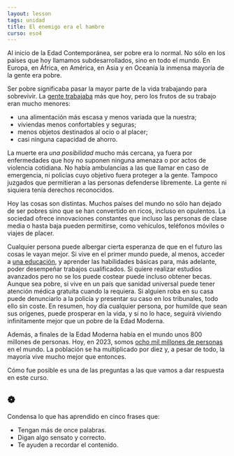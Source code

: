 ```yaml
---
layout: lesson
tags: unidad
title: El enemigo era el hambre
curso: eso4
---
```



Al inicio de la Edad Contemporánea, ser pobre era lo normal. No sólo en los países que hoy llamamos subdesarrollados, sino en todo el mundo. En Europa, en África, en América, en Asia y en Oceanía la inmensa mayoría de la gente era pobre.

Ser pobre significaba pasar la mayor parte de la vida trabajando para sobrevivir. La [gente trabajaba](/) más que hoy, pero los frutos de su trabajo eran mucho menores:

+ una alimentación más escasa y menos variada que la nuestra;
+ viviendas menos confortables y seguras;
+ menos objetos destinados al ocio o al placer;
+ casi ninguna capacidad de ahorro.

La muerte era *una posibilidad* mucho más cercana, ya fuera por enfermedades que hoy no suponen ninguna amenaza o por actos de violencia cotidiana. No había ambulancias a las que llamar en caso de emergencia, ni policías cuyo objetivo fuera proteger a la gente. Tampoco juzgados que permitieran a las personas defenderse libremente. La gente ni siquiera tenía derechos reconocidos.

Hoy las cosas son distintas. Muchos países del mundo no sólo han dejado de ser pobres sino que se han convertido en ricos, incluso en opulentos. La sociedad ofrece innovaciones constantes que incluso las personas de clase media o hasta baja pueden permitirse, como vehículos, teléfonos móviles o viajes de placer.

Cualquier persona puede albergar cierta esperanza de que en el futuro las cosas le vayan mejor. Si vive en el primer mundo puede, al menos, acceder a [una educación](/), y aprender las habilidades básicas para, más adelante, poder desempeñar trabajos cualificados. Si quiere realizar estudios avanzados pero no se los puede costear puede incluso obtener becas. Aunque sea pobre, si vive en un país que sanidad universal puede tener atención médica gratuita cuando la requiera. Si alguien roba en su casa puede denunciarlo a la policía y presentar su caso en los tribunales, todo ello sin coste. En resumen, hoy día cualquier persona, por humilde que sean sus orígenes, puede prosperar en la vida, y si no lo hace, seguirá viviendo infinitamente mejor que un pobre de la Edad Moderna.

Además, a finales de la Edad Moderna había en el mundo unos 800 millones de personas. Hoy, en 2023, somos [ocho mil millones de personas](/) en el mundo. La población se ha multiplicado por diez y, a pesar de todo, la mayoría vive mucho mejor que entonces.

Cómo fue posible es una de las preguntas a las que vamos a dar respuesta en este curso.

## ❁

Condensa lo que has aprendido en cinco frases que:

- Tengan más de once palabras.
- Digan algo sensato y correcto.
- Te ayuden a recordar el contenido.

[^1]: Nota
